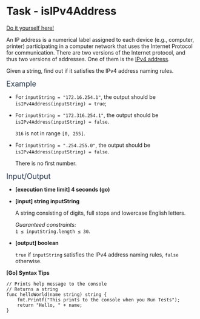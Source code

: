 # Task - isIPv4Address

[Do it yourself here!](https://app.codesignal.com/arcade/intro/level-5/veW5xJednTy4qcjso)

<p>An IP address is a numerical label assigned to each device (e.g., computer, printer) participating in a computer network that uses the Internet Protocol for communication. There are two versions of the Internet protocol, and thus two versions of addresses. One of them is the <a href="keyword://ipv4-address" target="_blank">IPv4 address</a>.</p>
<p>Given a string, find out if it satisfies the IPv4 address naming rules.</p>
<p><span class="markdown--header" style="color:#2b3b52;font-size:1.4em">Example</span></p>
<ul>
<li>
<p>For <code>inputString = "172.16.254.1"</code>, the output should be<br>
<code>isIPv4Address(inputString) = true</code>;</p>
</li>
<li>
<p>For <code>inputString = "172.316.254.1"</code>, the output should be<br>
<code>isIPv4Address(inputString) = false</code>.</p>
<p><code>316</code> is not in range <code>[0, 255]</code>.</p>
</li>
<li>
<p>For <code>inputString = ".254.255.0"</code>, the output should be<br>
<code>isIPv4Address(inputString) = false</code>.</p>
<p>There is no first number.</p>
</li>
</ul>
<p><span class="markdown--header" style="color:#2b3b52;font-size:1.4em">Input/Output</span></p>
<ul>
<li>
<p><strong>[execution time limit] 4 seconds (go)</strong></p>
</li>
<li>
<p><strong>[input] string inputString</strong></p>
<p>A string consisting of digits, full stops and lowercase English letters.</p>
<p><em>Guaranteed constraints:</em><br>
<code>1 ≤ inputString.length ≤ 30</code>.</p>
</li>
<li>
<p><strong>[output] boolean</strong></p>
<p><code>true</code> if <code>inputString</code> satisfies the IPv4 address naming rules, <code>false</code> otherwise.</p>
</li>
</ul>
<p><strong>[Go] Syntax Tips</strong></p>
<pre><code class="language-go"><span class="hljs-comment">// Prints help message to the console</span>
<span class="hljs-comment">// Returns a string</span>
<span class="hljs-function"><span class="hljs-keyword">func</span> <span class="hljs-title">helloWorld</span><span class="hljs-params">(name <span class="hljs-keyword">string</span>)</span> <span class="hljs-title">string</span></span> {
    fmt.Printf(<span class="hljs-string">"This prints to the console when you Run Tests"</span>);
    <span class="hljs-keyword">return</span> <span class="hljs-string">"Hello, "</span> + name;
}

</code></pre>
